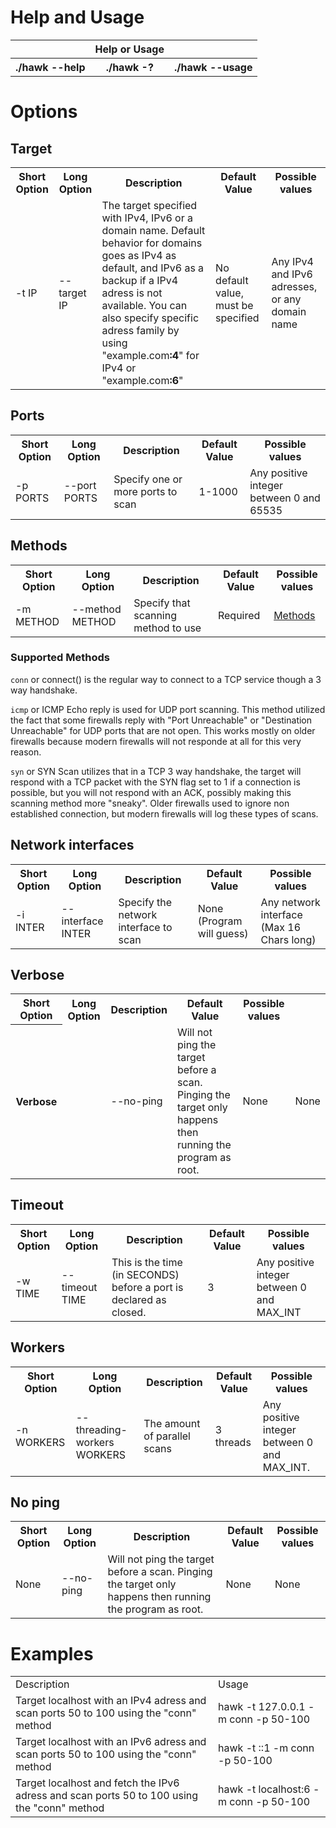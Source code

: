 <h1>Help and Usage</h1>
<div>
  <table>
    <tr>
      <th></th>
      <th>Help or Usage</th>
      <th></th>
    </tr>
    <tr>
      <th>./hawk --help </th>
      <th>./hawk -? </th>
      <th>./hawk --usage </th>
    </tr>
  </table>
</div>

<h1>Options</h1>
<h2>Target</h2>
<table>
    <tr>
      <th>Short Option</th>
      <th>Long Option</th>
      <th>Description</th>
      <th>Default Value</th>
      <th>Possible values</th>
    </tr>
    <tr>
      <td>-t IP</td>
      <td>--target IP</td>
      <td>The target specified with IPv4, IPv6 or a domain name. Default behavior for domains goes as IPv4 as default, and IPv6 as a backup if a IPv4 adress is not available. You can also specify specific adress family by using "example.com<b>:4</b>" for IPv4 or "example.com<b>:6</b>"</td>
      <td>No default value, must be specified</td>
      <td>Any IPv4 and IPv6 adresses, or any domain name</td>
    </tr>
</table>


<h2>Ports</h2>
<table>
    <tr>
      <th>Short Option</th>
      <th>Long Option</th>
      <th>Description</th>
      <th>Default Value</th>
      <th>Possible values</th>
    </tr>
    <tr>
      <td>-p PORTS</td>
      <td>--port PORTS</td>
      <td>Specify one or more ports to scan</td>
      <td>1-1000</td>
      <td>Any positive integer between 0 and 65535</td>
    </tr>
</table>


<h2>Methods</h2>
<table>
    <tr>
      <th>Short Option</th>
      <th>Long Option</th>
      <th>Description</th>
      <th>Default Value</th>
      <th>Possible values</th>
    </tr>
    <tr>
    <td>-m METHOD</td>
    <td>--method METHOD</td>
    <td>Specify that scanning method to use</td>
    <td>Required</td>
    <td><a href="#methods">Methods</a></td>
    </tr>
</table>

<h3 id="methods">Supported Methods</h3>
<p>

`conn` or connect() is the regular way to connect to a TCP service though a 3 way handshake.
</p>

<p>

`icmp` or ICMP Echo reply is used for UDP port scanning. This method utilized the fact that some firewalls reply with "Port Unreachable" or "Destination Unreachable" for UDP ports that are not open.
This works mostly on older firewalls because modern firewalls will not responde at all for this very reason.
</p>

<p>

`syn` or SYN Scan utilizes that in a TCP 3 way handshake, the target will respond with a TCP packet with the SYN flag set to 1 if a connection is possible, but you will not respond with an ACK, possibly making this scanning method more "sneaky". Older firewalls used to ignore non established connection, but modern firewalls will log these types of scans.
</p>


<h2>Network interfaces</h2>
<table>
    <tr>
      <th>Short Option</th>
      <th>Long Option</th>
      <th>Description</th>
      <th>Default Value</th>
      <th>Possible values</th>
    </tr>
    <tr>
      <td>-i INTER</td>
      <td>--interface INTER</td>
      <td>Specify the network interface to scan</td>
      <td>None (Program will guess)</td>
      <td>Any network interface (Max 16 Chars long) </td>
    </tr>
</table>


<h2>Verbose</h2>
<table>
    <tr>
      <th>Short Option</th>
      <th>Long Option</th>
      <th>Description</th>
      <th>Default Value</th>
      <th>Possible values</th>
    </tr>
    <tr>
      <th>Verbose</th>
      <td></td>
      <td>--no-ping</td>
      <td>Will not ping the target before a scan. Pinging the target only happens then running the program as root.</td>
      <td>None</td>
      <td>None</td>
    </tr>
</table>


<h2>Timeout</h2>
<table>
    <tr>
      <th>Short Option</th>
      <th>Long Option</th>
      <th>Description</th>
      <th>Default Value</th>
      <th>Possible values</th>
    </tr>
    <tr>
      <td>-w TIME</td>
      <td>--timeout TIME</td>
      <td>This is the time (in SECONDS) before a port is declared as closed.</td>
      <td>3</td>
      <td>Any positive integer between 0 and MAX_INT</td>
    </tr>
</table>


<h2>Workers</h2>
<table>
    <tr>
      <th>Short Option</th>
      <th>Long Option</th>
      <th>Description</th>
      <th>Default Value</th>
      <th>Possible values</th>
    </tr>
    <tr>
      <td>-n WORKERS</td>
      <td>--threading-workers WORKERS</td>
      <td>The amount of parallel scans</td>
      <td>3 threads</td>
      <td>Any positive integer between 0 and MAX_INT.</td>
    </tr>
</table>


<h2>No ping</h2>
<table>
    <tr>
      <th>Short Option</th>
      <th>Long Option</th>
      <th>Description</th>
      <th>Default Value</th>
      <th>Possible values</th>
    </tr>
    <tr>
      <td>None</td>
      <td>--no-ping</td>
      <td>Will not ping the target before a scan. Pinging the target only happens then running the program as root.</td>
      <td>None</td>
      <td>None</td>
    </tr>
</table>


<h1>Examples</h1>
<table>
  <tr>
    <td>Description</td>
    <td>Usage</td>
  </tr>
  <tr>
    <td>Target localhost with an IPv4 adress and scan ports 50 to 100 using the "conn" method</td>
    <td>hawk -t 127.0.0.1 -m conn -p 50-100</td>
  </tr>
  <tr>
    <td>Target localhost with an IPv6 adress and scan ports 50 to 100 using the "conn" method</td>
    <td>hawk -t ::1 -m conn -p 50-100</td>
  </tr>
  <tr>
    <td>Target localhost and fetch the IPv6 adress and scan ports 50 to 100 using the "conn" method</td>
    <td>hawk -t localhost:6 -m conn -p 50-100</td>
  </tr>
</table>
